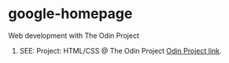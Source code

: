 google-homepage
===============

Web development with The Odin Project


1. SEE: Project: HTML/CSS @ The Odin Project  [Odin Project link](http://www.theodinproject.com/web-development-101/html-css?ref=lnav "Project: HTML/CSS @ The Odin Project").
